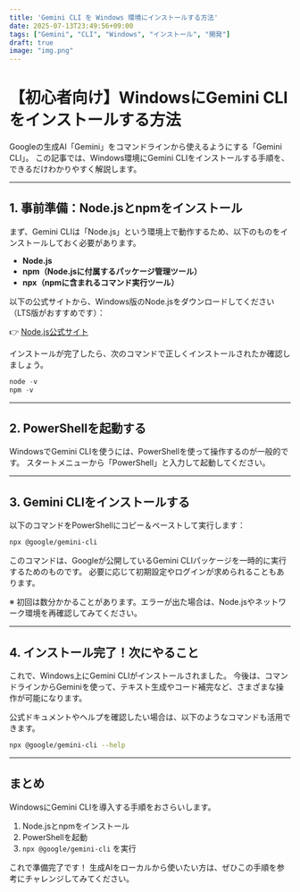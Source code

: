 ```yaml
---
title: 'Gemini CLI を Windows 環境にインストールする方法'
date: 2025-07-13T23:49:56+09:00
tags: ["Gemini", "CLI", "Windows", "インストール", "開発"]
draft: true
image: "img.png"
---
```


# 【初心者向け】WindowsにGemini CLIをインストールする方法

Googleの生成AI「Gemini」をコマンドラインから使えるようにする「Gemini CLI」。
この記事では、Windows環境にGemini CLIをインストールする手順を、できるだけわかりやすく解説します。

---

## 1. 事前準備：Node.jsとnpmをインストール

まず、Gemini CLIは「Node.js」という環境上で動作するため、以下のものをインストールしておく必要があります。

* **Node.js**
* **npm（Node.jsに付属するパッケージ管理ツール）**
* **npx（npmに含まれるコマンド実行ツール）**

以下の公式サイトから、Windows版のNode.jsをダウンロードしてください（LTS版がおすすめです）：

👉 [Node.js公式サイト](https://nodejs.org/)

インストールが完了したら、次のコマンドで正しくインストールされたか確認しましょう。

```powershell
node -v
npm -v
```

---

## 2. PowerShellを起動する

WindowsでGemini CLIを使うには、PowerShellを使って操作するのが一般的です。
スタートメニューから「PowerShell」と入力して起動してください。

---

## 3. Gemini CLIをインストールする

以下のコマンドをPowerShellにコピー＆ペーストして実行します：

```bash
npx @google/gemini-cli
```

このコマンドは、Googleが公開しているGemini CLIパッケージを一時的に実行するためのものです。
必要に応じて初期設定やログインが求められることもあります。

※ 初回は数分かかることがあります。エラーが出た場合は、Node.jsやネットワーク環境を再確認してみてください。

---

## 4. インストール完了！次にやること

これで、Windows上にGemini CLIがインストールされました。
今後は、コマンドラインからGeminiを使って、テキスト生成やコード補完など、さまざまな操作が可能になります。

公式ドキュメントやヘルプを確認したい場合は、以下のようなコマンドも活用できます。

```bash
npx @google/gemini-cli --help
```

---

## まとめ

WindowsにGemini CLIを導入する手順をおさらいします。

1. Node.jsとnpmをインストール
2. PowerShellを起動
3. `npx @google/gemini-cli` を実行

これで準備完了です！
生成AIをローカルから使いたい方は、ぜひこの手順を参考にチャレンジしてみてください。
